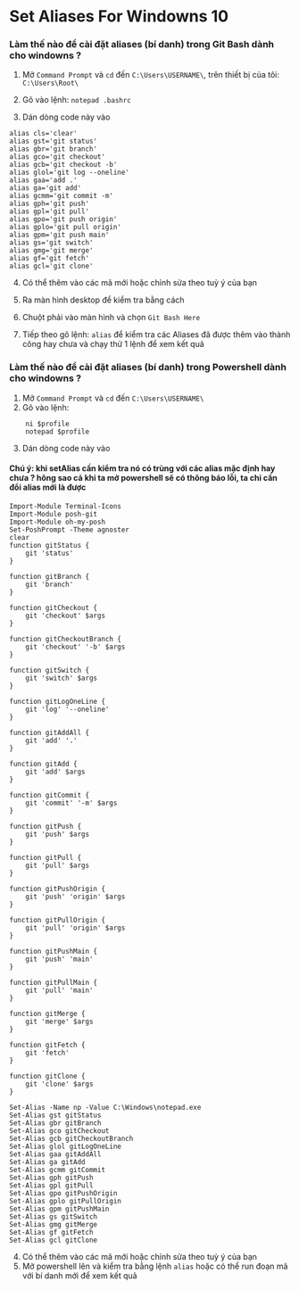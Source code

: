 # Set Aliases For Windowns 10
### Làm thế nào để cài đặt aliases (bí danh) trong Git Bash dành cho windowns ?

1. Mở `Command Prompt` và `cd` đến `C:\Users\USERNAME\`, trên thiết bị của tôi: `C:\Users\Root\`

2. Gõ vào lệnh: `notepad .bashrc`

3. Dán dòng code này vào
```
alias cls='clear'
alias gst='git status'
alias gbr='git branch'
alias gco='git checkout'
alias gcb='git checkout -b'
alias glol='git log --oneline' 
alias gaa='add .'
alias ga='git add'
alias gcmm='git commit -m' 
alias gph='git push'
alias gpl='git pull'
alias gpo='git push origin'
alias gplo='git pull origin'
alias gpm='git push main'
alias gs='git switch'
alias gmg='git merge'
alias gf='git fetch'
alias gcl='git clone'  
```
4. Có thể thêm vào các mã mới hoặc chỉnh sửa theo tuỳ ý của bạn

5. Ra màn hình desktop để kiểm tra bằng cách 

6. Chuột phải vào màn hình và chọn `Git Bash Here`

7. Tiếp theo gõ lệnh: `alias` để kiểm tra các Aliases đã được thêm vào thành công hay chưa và chạy thử 1 lệnh để xem kết quả

### Làm thế nào để cài đặt aliases (bí danh) trong Powershell dành cho windowns ?
1. Mở `Command Prompt` và `cd` đến `C:\Users\USERNAME\`
2. Gõ vào lệnh: 
``` 
    ni $profile
    notepad $profile
```

3. Dán dòng code này vào
#### Chú ý: khi setAlias cần kiểm tra nó có trùng với các alias mặc định hay chưa ? hông sao cả khi ta mở powershell sẽ có thông báo lỗi, ta chỉ cần đổi alias mới là được
```
Import-Module Terminal-Icons
Import-Module posh-git
Import-Module oh-my-posh
Set-PoshPrompt -Theme agnoster
clear
function gitStatus {
    git 'status'
}

function gitBranch {
    git 'branch' 
}

function gitCheckout {
    git 'checkout' $args
}

function gitCheckoutBranch {
    git 'checkout' '-b' $args
}

function gitSwitch {
    git 'switch' $args
}

function gitLogOneLine {
    git 'log' '--oneline'
}

function gitAddAll {
    git 'add' '.' 
}

function gitAdd {
    git 'add' $args
}

function gitCommit {
    git 'commit' '-m' $args
}

function gitPush {
    git 'push' $args
}

function gitPull {
    git 'pull' $args
}

function gitPushOrigin {
    git 'push' 'origin' $args
}

function gitPullOrigin {
    git 'pull' 'origin' $args
}

function gitPushMain {
    git 'push' 'main'
}

function gitPullMain {
    git 'pull' 'main' 
}

function gitMerge {
    git 'merge' $args
}

function gitFetch {
    git 'fetch' 
}

function gitClone {
    git 'clone' $args 
}

Set-Alias -Name np -Value C:\Windows\notepad.exe
Set-Alias gst gitStatus
Set-Alias gbr gitBranch
Set-Alias gco gitCheckout
Set-Alias gcb gitCheckoutBranch
Set-Alias glol gitLogOneLine
Set-Alias gaa gitAddAll
Set-Alias ga gitAdd
Set-Alias gcmm gitCommit
Set-Alias gph gitPush
Set-Alias gpl gitPull
Set-Alias gpo gitPushOrigin
Set-Alias gplo gitPullOrigin
Set-Alias gpm gitPushMain
Set-Alias gs gitSwitch
Set-Alias gmg gitMerge
Set-Alias gf gitFetch
Set-Alias gcl gitClone
```
4. Có thể thêm vào các mã mới hoặc chỉnh sửa theo tuỳ ý của bạn
5. Mở powershell lên và kiểm tra bằng lệnh `alias` hoặc có thể run đoạn mã với bí danh mới để xem kết quả
